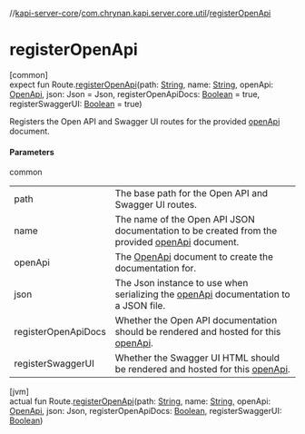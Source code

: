//[kapi-server-core](../../index.md)/[com.chrynan.kapi.server.core.util](index.md)/[registerOpenApi](register-open-api.md)

# registerOpenApi

[common]\
expect fun Route.[registerOpenApi](register-open-api.md)(path: [String](https://kotlinlang.org/api/latest/jvm/stdlib/kotlin/-string/index.html), name: [String](https://kotlinlang.org/api/latest/jvm/stdlib/kotlin/-string/index.html), openApi: [OpenApi](../../../kapi-openapi/kapi-openapi/com.chrynan.kapi.openapi/-open-api/index.md), json: Json = Json, registerOpenApiDocs: [Boolean](https://kotlinlang.org/api/latest/jvm/stdlib/kotlin/-boolean/index.html) = true, registerSwaggerUI: [Boolean](https://kotlinlang.org/api/latest/jvm/stdlib/kotlin/-boolean/index.html) = true)

Registers the Open API and Swagger UI routes for the provided [openApi](register-open-api.md) document.

#### Parameters

common

| | |
|---|---|
| path | The base path for the Open API and Swagger UI routes. |
| name | The name of the Open API JSON documentation to be created from the provided [openApi](register-open-api.md) document. |
| openApi | The [OpenApi](../../../kapi-openapi/kapi-openapi/com.chrynan.kapi.openapi/-open-api/index.md) document to create the documentation for. |
| json | The Json instance to use when serializing the [openApi](register-open-api.md) documentation to a JSON file. |
| registerOpenApiDocs | Whether the Open API documentation should be rendered and hosted for this [openApi](register-open-api.md). |
| registerSwaggerUI | Whether the Swagger UI HTML should be rendered and hosted for this [openApi](register-open-api.md). |

[jvm]\
actual fun Route.[registerOpenApi](register-open-api.md)(path: [String](https://kotlinlang.org/api/latest/jvm/stdlib/kotlin/-string/index.html), name: [String](https://kotlinlang.org/api/latest/jvm/stdlib/kotlin/-string/index.html), openApi: [OpenApi](../../../kapi-openapi/kapi-openapi/com.chrynan.kapi.openapi/-open-api/index.md), json: Json, registerOpenApiDocs: [Boolean](https://kotlinlang.org/api/latest/jvm/stdlib/kotlin/-boolean/index.html), registerSwaggerUI: [Boolean](https://kotlinlang.org/api/latest/jvm/stdlib/kotlin/-boolean/index.html))
